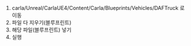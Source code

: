 1. carla/Unreal/CarlaUE4/Content/Carla/Blueprints/Vehicles/DAFTruck 로 이동
2. 파일 다 지우기(블루프린트)
3. 해당 파일(블루프린트) 넣기
4. 실행
